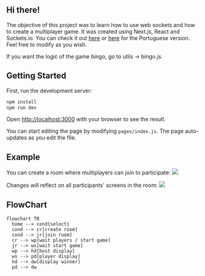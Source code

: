 ## Hi there!

The objective of this project was to learn how to use web sockets and how to create a multiplayer game. It was created using Next.js, React and Sockets.io. You can check it out [here](http://bingo-oandre.herokuapp.com/en) or [here](http://bingo-oandre.herokuapp.com/) for the Portuguese version. Feel free to modify as you wish.

If you want the logic of the game bingo, go to utils → bingo.js.



## Getting Started

First, run the development server:

```bash
npm install
npm run dev
```

Open [http://localhost:3000](http://localhost:3000) with your browser to see the result.

You can start editing the page by modifying `pages/index.js`. The page auto-updates as you edit the file.

## Example

You can create a room where multiplayers can join to participate:
![](https://github.com/andres0ares/bingo/blob/main/public/bingo_prev1.gif)

Changes will reflect on all participants' screens in the room:
![](https://github.com/andres0ares/bingo/blob/main/public/bingo_prev2.gif)

## FlowChart

```mermaid
flowchart TB
  home --> cond{select}
  cond --> cr[create room]
  cond --> jr[join room]
  cr --> wp[wait players / start game]
  jr --> ws[wait start game]
  wp --> hd[host display]
  ws --> pd[player display]
  hd --> dw[display winner]
  pd --> dw
  
```
